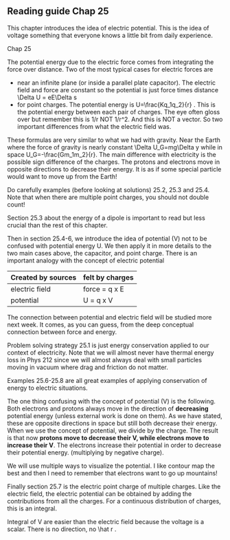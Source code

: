 ## Reading guide Chap 25

This chapter introduces the idea of electric potential. This is the idea of  voltage something that everyone knows a little bit from daily experience. 

<stop-note title="Read Knight 4ed" icon="stopnoteicons:book-icon">
<span slot="message">Chap 25</span>
</stop-note>

The potential energy due to the electric force comes from integrating the force over distance. Two of the most typical cases for electric forces are 

 * near an infinite plane (or inside a parallel plate capacitor). The electric field and force are constant so the potential is just force times distance <lrn-math>\Delta U = eE\Delta s </lrn-math>
 * for point charges. The potential energy is <lrn-math> U=\frac{Kq_1q_2}{r} </lrn-math>. This is the potential energy between each pair of charges. The eye often gloss over but remember this is 1/r NOT 1/r^2. And this is NOT a vector. So two important differences from what the electric field was. 
 
 <lrndesign-sidenote label="Instructor Note" icon="bookmark" bg-color="#c2e5f2">
 These formulas are very similar to what we had with gravity.  Near the Earth where the force of gravity is nearly constant <lrn-math> \Delta U_G=mg\Delta y</lrn-math> while in space <lrn-math>U_G=-\frac{Gm_1m_2}{r}</lrn-math>. The main difference with electricity is the possible sign difference of the charges. The protons and electrons move in opposite directions to decrease their energy. It is as if some special particle would want to move up from the Earth!
</lrndesign-sidenote>

Do carefully examples (before looking at solutions) 25.2, 25.3 and 25.4. Note that when there are multiple point charges, you should not double count!

Section 25.3 about the energy of a dipole is important to read but less crucial than the rest of this chapter. 

Then in section 25.4-6, we introduce the idea of potential (V) not to be confused with potential energy U.  We then apply it in more details to the two main cases above, the capacitor, and point charge. There is an important analogy with the concept of electric potential

|Created by sources | felt by charges|
| :--- | :--- |
|electric field | force = q x E|
|potential | U = q x V |

<lrndesign-sidenote label="Instructor Note" icon="bookmark" bg-color="#c2e5f2">
The connection between potential and electric field will be studied more next week. It comes, as you can guess, from the deep conceptual connection between force and energy. 
</lrndesign-sidenote>
 
Problem solving strategy 25.1 is just energy conservation applied to our context of electricity. Note that we will almost never have thermal energy loss in Phys 212 since we will almost always deal with small particles moving in vacuum where drag and friction do not matter. 

Examples 25.6-25.8 are all great examples of applying conservation of energy to electric situations. 

<lrndesign-sidenote label="Instructor Note" icon="bookmark" bg-color="#c2e5f2">
The one thing confusing with the concept of potential (V) is the following. Both electrons and protons always move in the direction of <b>decreasing</b> potential energy (unless external work is done on them). As we have stated, these are opposite directions in space but still both decrease their energy. When we use the concept of potential, we divide by the charge. The result is that now <b>protons move to decrease their V, while electrons move to increase their V</b>. The electrons increase their potential in order to decrease their potential energy. (multiplying by negative charge).  
</lrndesign-sidenote>

We will use multiple ways to visualize the potential. I like contour map the best and then I need to remember that electrons want to go up mountains!

Finally section 25.7 is the electric point charge of multiple charges. Like the electric field, the electric potential can be obtained by adding the contributions from all the charges. For a continuous distribution of charges, this is an integral. 

<lrndesign-sidenote label="Instructor Note" icon="bookmark" bg-color="#c2e5f2">
Integral of V are easier than the electric field because the voltage is a scalar. There is no direction, no <lrn-math>\hat r </lrn-math>.
</lrndesign-sidenote>





